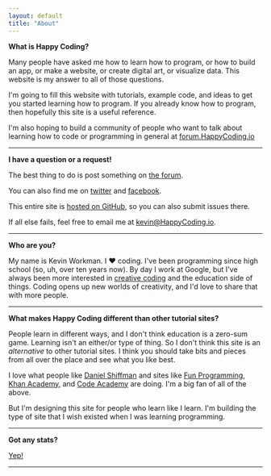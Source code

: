 ```yaml
---
layout: default
title: "About"
---
```


**What is Happy Coding?**

Many people have asked me how to learn how to program, or how to build an app, or make a website, or create digital art, or visualize data. This website is my answer to all of those questions.

I'm going to fill this website with tutorials, example code, and ideas to get you started learning how to program. If you already know how to program, then hopefully this site is a useful reference.

I'm also hoping to build a community of people who want to talk about learning how to code or programming in general at [forum.HappyCoding.io](http://forum.happycoding.io) 

<hr/>

**I have a question or a request!**

The best thing to do is post something on [the forum](http://forum.happycoding.io/).

You can also find me on [twitter](https://twitter.com/KevinAWorkman) and [facebook](http://www.facebook.com/HappyCoding.io).

This entire site is [hosted on GitHub](https://github.com/KevinWorkman/HappyCoding), so you can also submit issues there.

If all else fails, feel free to email me at kevin@HappyCoding.io.

<hr/>

**Who are you?**

My name is Kevin Workman. I :heart: coding. I've been programming since high school (so, uh, over ten years now). By day I work at Google, but I've always been more interested in [creative coding](https://en.wikipedia.org/wiki/Creative_coding) and the education side of things. Coding opens up new worlds of creativity, and I'd love to share that with more people.

<hr/>

**What makes Happy Coding different than other tutorial sites?**

People learn in different ways, and I don't think education is a zero-sum game. Learning isn't an either/or type of thing. So I don't think this site is an *alternative* to other tutorial sites. I think you should take bits and pieces from all over the place and see what you like best.

I love what people like [Daniel Shiffman](http://shiffman.net/) and sites like [Fun Programming](http://funprogramming.org/), [Khan Academy](https://www.khanacademy.org/computing/computer-programming), and [Code Academy](https://www.codecademy.com/) are doing. I'm a big fan of all of the above.

But I'm designing this site for people who learn like I learn. I'm building the type of site that I wish existed when I was learning programming.

<hr/>

**Got any stats?**

[Yep!](/about/stats)

<hr/>
